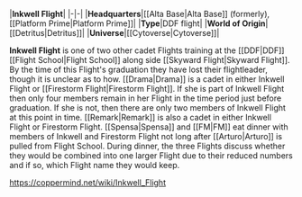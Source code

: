 |**Inkwell Flight**|
|-|-|
|**Headquarters**|[[Alta Base\|Alta Base]] (formerly), [[Platform Prime\|Platform Prime]]|
|**Type**|DDF flight|
|**World of Origin**|[[Detritus\|Detritus]]|
|**Universe**|[[Cytoverse\|Cytoverse]]|

**Inkwell Flight** is one of two other cadet Flights training at the [[DDF\|DDF]] [[Flight School\|Flight School]] along side [[Skyward Flight\|Skyward Flight]]. By the time of this Flight's graduation they have lost their flightleader, though it is unclear as to how.
[[Drama\|Drama]] is a cadet in either Inkwell Flight or [[Firestorm Flight\|Firestorm Flight]]. If she is part of Inkwell Flight then only four members remain in her Flight in the time period just before graduation. If she is not, then there are only two members of Inkwell Flight at this point in time.
[[Remark\|Remark]] is also a cadet in either Inkwell Flight or Firestorm Flight.
[[Spensa\|Spensa]] and [[FM\|FM]] eat dinner with members of Inkwell and Firestorm Flight not long after [[Arturo\|Arturo]] is pulled from Flight School. During dinner, the three Flights discuss whether they would be combined into one larger Flight due to their reduced numbers and if so, which Flight name they would keep.



https://coppermind.net/wiki/Inkwell_Flight